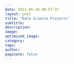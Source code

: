 ```yaml
---
date: 2021-05-29 08:57:37
layout: post
title: "Data Science Projects"
subtitle:
description:
image:
optimized_image:
category:
tags:
author:
paginate: false
---
```

